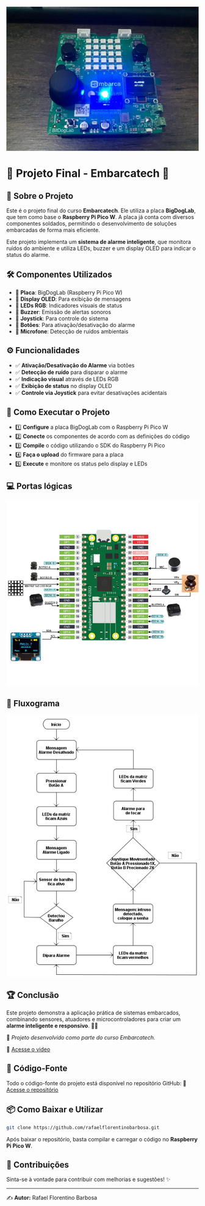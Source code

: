 ![alt text](placa.jpeg)

# 📡 Projeto Final - Embarcatech 🚀

## 📌 Sobre o Projeto

Este é o projeto final do curso **Embarcatech**. Ele utiliza a placa **BigDogLab**, que tem como base o **Raspberry Pi Pico W**. A placa já conta com diversos componentes soldados, permitindo o desenvolvimento de soluções embarcadas de forma mais eficiente.

Este projeto implementa um **sistema de alarme inteligente**, que monitora ruídos do ambiente e utiliza LEDs, buzzer e um display OLED para indicar o status do alarme.

## 🛠 Componentes Utilizados

- 🔹 **Placa**: BigDogLab (Raspberry Pi Pico W)
- 🔹 **Display OLED**: Para exibição de mensagens
- 🔹 **LEDs RGB**: Indicadores visuais de status
- 🔹 **Buzzer**: Emissão de alertas sonoros
- 🔹 **Joystick**: Para controle do sistema
- 🔹 **Botões**: Para ativação/desativação do alarme
- 🔹 **Microfone**: Detecção de ruídos ambientais

## ⚙️ Funcionalidades

- ✅ **Ativação/Desativação do Alarme** via botões
- ✅ **Detecção de ruído** para disparar o alarme
- ✅ **Indicação visual** através de LEDs RGB
- ✅ **Exibição de status** no display OLED
- ✅ **Controle via Joystick** para evitar desativações acidentais


## 🚀 Como Executar o Projeto

- 1️⃣ **Configure** a placa BigDogLab com o Raspberry Pi Pico W
- 2️⃣ **Conecte** os componentes de acordo com as definições do código
- 3️⃣ **Compile** o código utilizando o SDK do Raspberry Pi Pico
- 4️⃣ **Faça o upload** do firmware para a placa
- 5️⃣ **Execute** e monitore os status pelo display e LEDs

## 💻 Portas lógicas

![alt text](portas.jpg)

## 📝 Fluxograma

![alt text](fluxograma_projeto.png)

## 🏆 Conclusão

Este projeto demonstra a aplicação prática de sistemas embarcados, combinando sensores, atuadores e microcontroladores para criar um **alarme inteligente e responsivo**. 🚨💡

📌 *Projeto desenvolvido como parte do curso Embarcatech.*

🔗 [Acesse o video](https://youtube.com/shorts/o0lpYnt-K90)

## 📜 Código-Fonte
Todo o código-fonte do projeto está disponível no repositório GitHub:
🔗 [Acesse o repositório](https://github.com/rafaelflorentinobarbosa/ProjetoAlarme)

## 📦 Como Baixar e Utilizar
```bash
git clone https://github.com/rafaelflorentinobarbosa.git
```

Após baixar o repositório, basta compilar e carregar o código no **Raspberry Pi Pico W**.

## 📢 Contribuições
Sinta-se à vontade para contribuir com melhorias e sugestões! ✨

---
✍️ **Autor:** Rafael Florentino Barbosa


